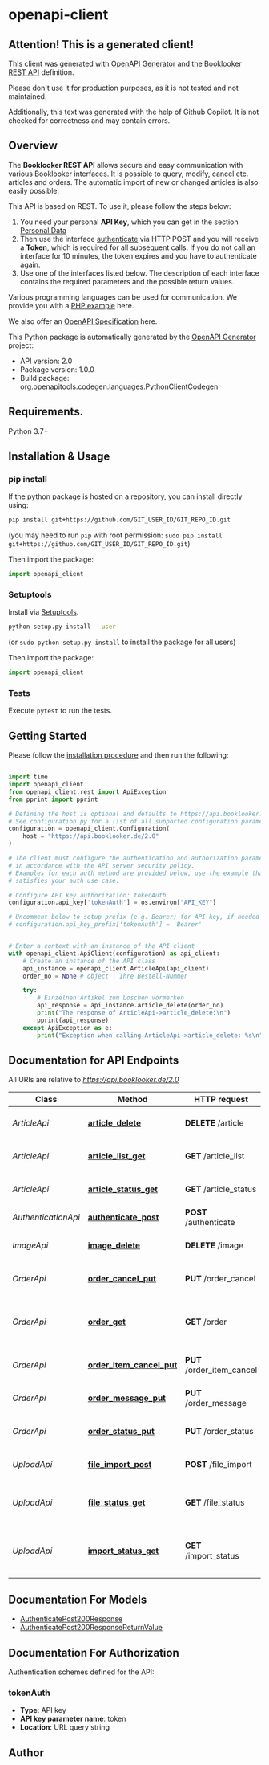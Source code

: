# openapi-client

## Attention! This is a generated client!

This client was generated with [OpenAPI Generator](https://openapi-generator.tech) and the [Booklooker REST API](https://www.booklooker.de/pages/rest_api.php) definition.

Please don't use it for production purposes, as it is not tested and not maintained.

Additionally, this text was generated with the help of Github Copilot. It is not checked for correctness and may contain errors.

## Overview
<p>
  The <strong>Booklooker REST API</strong> allows secure and easy communication with various
  Booklooker interfaces. It is possible to query, modify, cancel
  etc. articles and orders. The automatic import of new or changed articles is also easily possible.
</p>
<p>
  This API is based on REST. To use it, please follow the steps below:
</p>
<ol>
  <li>
    You need your personal <strong>API Key</strong>, which you can get in the section
    <a href=\"https://www.booklooker.de/app/priv/api_key.php\">Personal Data</a>
  </li>
  <li>
    Then use the interface
    <a href=\"https://www.booklooker.de/pages/api_authenticate.php\">authenticate</a>
    via HTTP&nbsp;POST and you will receive a <strong>Token</strong>,
    which is required for all subsequent calls.
    If you do not call an interface for 10&nbsp;minutes,
    the token expires and you have to authenticate again.
  </li>
  <li>
    Use one of the interfaces listed below.
    The description of each interface contains the required parameters and the possible return values.
  </li>
</ol>
<p>
  Various programming languages can be used for communication. We provide you with a
  <a href=\"https://www.booklooker.de/pages/rest_api.php?do=download&filename=booklooker_rest_api.php&path=booklooker_rest_api.php\">PHP example</a>
  here.
</p>
<p>
  We also offer an <a href=\"https://www.booklooker.de/download/openapi.yaml\">OpenAPI Specification</a> here. 
</p>


This Python package is automatically generated by the [OpenAPI Generator](https://openapi-generator.tech) project:

- API version: 2.0
- Package version: 1.0.0
- Build package: org.openapitools.codegen.languages.PythonClientCodegen

## Requirements.

Python 3.7+

## Installation & Usage
### pip install

If the python package is hosted on a repository, you can install directly using:

```sh
pip install git+https://github.com/GIT_USER_ID/GIT_REPO_ID.git
```
(you may need to run `pip` with root permission: `sudo pip install git+https://github.com/GIT_USER_ID/GIT_REPO_ID.git`)

Then import the package:
```python
import openapi_client
```

### Setuptools

Install via [Setuptools](http://pypi.python.org/pypi/setuptools).

```sh
python setup.py install --user
```
(or `sudo python setup.py install` to install the package for all users)

Then import the package:
```python
import openapi_client
```

### Tests

Execute `pytest` to run the tests.

## Getting Started

Please follow the [installation procedure](#installation--usage) and then run the following:

```python

import time
import openapi_client
from openapi_client.rest import ApiException
from pprint import pprint

# Defining the host is optional and defaults to https://api.booklooker.de/2.0
# See configuration.py for a list of all supported configuration parameters.
configuration = openapi_client.Configuration(
    host = "https://api.booklooker.de/2.0"
)

# The client must configure the authentication and authorization parameters
# in accordance with the API server security policy.
# Examples for each auth method are provided below, use the example that
# satisfies your auth use case.

# Configure API key authorization: tokenAuth
configuration.api_key['tokenAuth'] = os.environ["API_KEY"]

# Uncomment below to setup prefix (e.g. Bearer) for API key, if needed
# configuration.api_key_prefix['tokenAuth'] = 'Bearer'


# Enter a context with an instance of the API client
with openapi_client.ApiClient(configuration) as api_client:
    # Create an instance of the API class
    api_instance = openapi_client.ArticleApi(api_client)
    order_no = None # object | Ihre Bestell-Nummer

    try:
        # Einzelnen Artikel zum Löschen vormerken
        api_response = api_instance.article_delete(order_no)
        print("The response of ArticleApi->article_delete:\n")
        pprint(api_response)
    except ApiException as e:
        print("Exception when calling ArticleApi->article_delete: %s\n" % e)

```

## Documentation for API Endpoints

All URIs are relative to *https://api.booklooker.de/2.0*

Class | Method | HTTP request | Description
------------ | ------------- | ------------- | -------------
*ArticleApi* | [**article_delete**](docs/ArticleApi.md#article_delete) | **DELETE** /article | Einzelnen Artikel zum Löschen vormerken
*ArticleApi* | [**article_list_get**](docs/ArticleApi.md#article_list_get) | **GET** /article_list | Download aller aktiven Artikelnummern
*ArticleApi* | [**article_status_get**](docs/ArticleApi.md#article_status_get) | **GET** /article_status | Abfragen des Status eines Artikels
*AuthenticationApi* | [**authenticate_post**](docs/AuthenticationApi.md#authenticate_post) | **POST** /authenticate | Authentifizierung via API Key
*ImageApi* | [**image_delete**](docs/ImageApi.md#image_delete) | **DELETE** /image | Einzelne oder alle Bilder eines Artikels löschen
*OrderApi* | [**order_cancel_put**](docs/OrderApi.md#order_cancel_put) | **PUT** /order_cancel | Stornieren einer kompletten Bestellung
*OrderApi* | [**order_get**](docs/OrderApi.md#order_get) | **GET** /order | Download aller Bestellungen eines bestimmten Tages
*OrderApi* | [**order_item_cancel_put**](docs/OrderApi.md#order_item_cancel_put) | **PUT** /order_item_cancel | Stornieren der Bestellung eines Einzelartikels
*OrderApi* | [**order_message_put**](docs/OrderApi.md#order_message_put) | **PUT** /order_message | Versand einer Nachricht an den Kunden
*OrderApi* | [**order_status_put**](docs/OrderApi.md#order_status_put) | **PUT** /order_status | Setzen des Status einer Bestellung
*UploadApi* | [**file_import_post**](docs/UploadApi.md#file_import_post) | **POST** /file_import | Upload von Angebots- oder Bild-Dateien
*UploadApi* | [**file_status_get**](docs/UploadApi.md#file_status_get) | **GET** /file_status | Abfragen des Status einer hochgeladenen Angebotsdatei
*UploadApi* | [**import_status_get**](docs/UploadApi.md#import_status_get) | **GET** /import_status | Abfragen der Anzahl unverarbeiteter hochgeladener Angebotsdateien


## Documentation For Models

 - [AuthenticatePost200Response](docs/AuthenticatePost200Response.md)
 - [AuthenticatePost200ResponseReturnValue](docs/AuthenticatePost200ResponseReturnValue.md)


<a id="documentation-for-authorization"></a>
## Documentation For Authorization


Authentication schemes defined for the API:
<a id="tokenAuth"></a>
### tokenAuth

- **Type**: API key
- **API key parameter name**: token
- **Location**: URL query string


## Author




